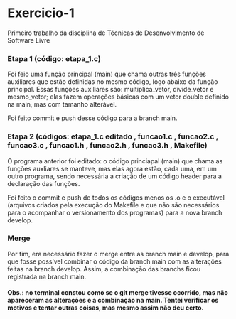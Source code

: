 # Exercicio-1
Primeiro trabalho da disciplina de Técnicas de Desenvolvimento de Software Livre

### Etapa 1 (código: etapa_1.c)

Foi feio uma função principal (main) que chama outras três funções auxiliares que estão definidas no mesmo código, logo abaixo da função principal. Essas funções auxiliares são: multiplica_vetor, divide_vetor e mesmo_vetor; elas fazem operações básicas com um vetor double definido na main, mas com tamanho alterável.

Foi feito commit e push desse código para a branch main.

### Etapa 2 (códigos: etapa_1.c editado , funcao1.c , funcao2.c , funcao3.c , funcao1.h , funcao2.h , funcao3.h , Makefile)

O programa anterior foi editado: o código princiapal (main) que chama as funções auxliares se manteve, mas elas agora estão, cada uma, em um outro programa, sendo necessária a criação de um código header para a declaração das funções.

Foi feito o commit e push de todos os códigos menos os .o e o executável (arquivos criados pela execução do Makefile e que não são necessários para o acompanhar o versionamento dos programas) para a nova branch develop.

### Merge

Por fim, era necessário fazer o merge entre as branch main e develop, para que fosse possível combinar o código da branch main com as alterações feitas na branch develop. Assim, a combinação das branchs ficou registrada na branch main.

#### Obs.: no terminal constou como se o git merge tivesse ocorrido, mas não apareceram as alterações e a combinação na main. Tentei verificar os motivos e tentar outras coisas, mas mesmo assim não deu certo.

